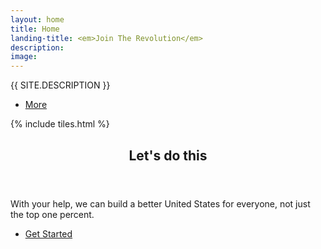 ```yaml
---
layout: home
title: Home
landing-title: <em>Join The Revolution</em>
description:
image:
---
```


<!-- Banner -->
<section id="banner" class="major">
	<div class="inner">
		<!-- <header class="major">
			<h1>{{ page.landing-title }}</h1>
		</header> -->
		<div class="content">
			<p style="text-transform: uppercase;">{{ site.description }}</p>
			<ul class="actions">
				<li><a href="#one" class="button next scrolly">More</a></li>
			</ul>
		</div>
	</div>
</section>

<!-- Main -->
<div id="main">

<!-- One -->
{% include tiles.html %}

<!-- Two -->
<section id="two">
	<div class="inner">
		<header class="major">
			<h2>Let's do this</h2>
		</header>
		<p>With your help, we can build a better United States for everyone, not just the top one percent.</p>
		<ul class="actions">
			<li><a href="2016/08/25/aliquam.html" class="button next">Get Started</a></li>
		</ul>
	</div>
</section>

</div>
